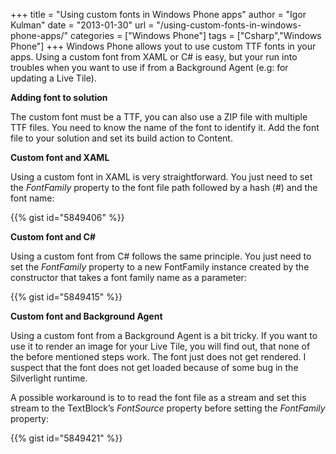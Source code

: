 +++
title = "Using custom fonts in Windows Phone apps"
author = "Igor Kulman"
date = "2013-01-30"
url = "/using-custom-fonts-in-windows-phone-apps/"
categories = ["Windows Phone"]
tags = ["Csharp","Windows Phone"]
+++
Windows Phone allows yout to use custom TTF fonts in your apps. Using a custom font from XAML or C# is easy, but your run into troubles when you want to use if from a Background Agent (e.g: for updating a Live Tile).

**Adding font to solution**

The custom font must be a TTF, you can also use a ZIP file with multiple TTF files. You need to know the name of the font to identify it. Add the font file to your solution and set its build action to Content.

**Custom font and XAML**

Using a custom font in XAML is very straightforward. You just need to set the _FontFamily_ property to the font file path followed by a hash (#) and the font name:

<!--more-->

{{% gist id="5849406" %}}

**Custom font and C#**

Using a custom font from C# follows the same principle. You just need to set the _FontFamily_ property to a new FontFamily instance created by the constructor that takes a font family name as a parameter:

{{% gist id="5849415" %}}

**Custom font and Background Agent**

Using a custom font from a Background Agent is a bit tricky. If you want to use it to render an image for your Live Tile, you will find out, that none of the before mentioned steps work. The font just does not get rendered. I suspect that the font does not get loaded because of some bug in the Silverlight runtime. 

A possible workaround is to to read the font file as a stream and set this stream to the TextBlock&#8217;s _FontSource_ property before setting the _FontFamily_ property:

{{% gist id="5849421" %}}
